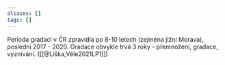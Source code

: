 ```yaml
---
aliases: []
tags: []
---
```


Perioda gradací v ČR zpravidla po 8-10 letech (zejména jižní Morava), poslední 2017 - 2020. Gradace obvykle trvá 3 roky - přemnožení, gradace, vyznívání.
([[@Liška,Véle2021LP1]])